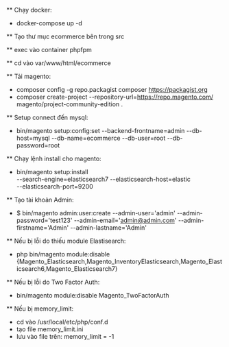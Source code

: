 ** Chạy docker:
- docker-compose up -d

** Tạo thư mục ecommerce bên trong src

** exec vào container phpfpm

** cd vào var/www/html/ecommerce

** Tải magento:

- composer config -g repo.packagist composer https://packagist.org
- composer create-project --repository-url=https://repo.magento.com/ magento/project-community-edition .

** Setup connect đến mysql:

- bin/magento setup:config:set --backend-frontname=admin --db-host=mysql --db-name=ecommerce --db-user=root --db-password=root

** Chạy lệnh install cho magento:

- bin/magento setup:install \
--search-engine=elasticsearch7 --elasticsearch-host=elastic \
--elasticsearch-port=9200

** Tạo tài khoản Admin:

- $ bin/magento admin:user:create --admin-user='admin' --admin-password='test123' --admin-email='admin@admin.com' --admin-firstname='Admin' --admin-lastname='Admin'


** Nếu bị lỗi do thiếu module Elastisearch:

- php bin/magento module:disable {Magento_Elasticsearch,Magento_InventoryElasticsearch,Magento_Elasticsearch6,Magento_Elasticsearch7}

** Nếu bị lỗi do Two Factor Auth:

- bin/magento module:disable Magento_TwoFactorAuth

** Nếu bị memory_limit: 

- cd vào /usr/local/etc/php/conf.d
- tạo file memory_limit.ini
- lưu vào file trên: memory_limit = -1

